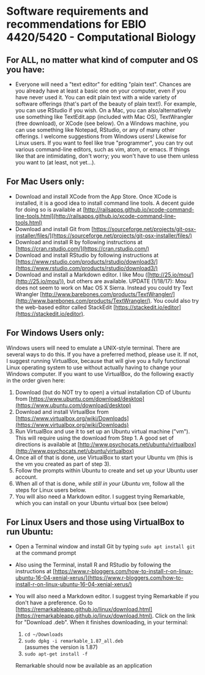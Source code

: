 # Software requirements and recommendations for EBIO 4420/5420 - Computational Biology

## For ALL, no matter what kind of computer and OS you have:
* Everyone will need a "text editor" for editing "plain text".  Chances are you already have at least a basic one on your computer, even if you have never used it.  You can edit plain text with a wide variety of software offerings (that's part of the beauty of plain text!).  For example, you can use RStudio if you wish.  On a Mac, you can also/alternatively use something like TextEdit.app (included with Mac OS),  TextWrangler (free download), or XCode (see below).  On a Windows machine, you can use something like Notepad, RStudio, or any of many other offerings.  I welcome suggestions from Windows users!   Likewise for Linux users.  If you want to feel like true "programmer", you can try out various command-line editors, such as vim, atom, or emacs.  If things like that are intimidating, don't worry; you won't have to use them unless you want to (at least, not yet...).

## For Mac Users only:
* Download and install XCode from the App Store.  Once XCode is installed, it is a good idea to install command line tools.  A decent guide for doing so is available at [http://railsapps.github.io/xcode-command-line-tools.html](http://railsapps.github.io/xcode-command-line-tools.html)
* Download and install Git from [https://sourceforge.net/projects/git-osx-installer/files/](https://sourceforge.net/projects/git-osx-installer/files/)
* Download and install R by following instructions at [https://cran.rstudio.com/](https://cran.rstudio.com/)
* Download and install RStudio by following instructions at [https://www.rstudio.com/products/rstudio/download3/](https://www.rstudio.com/products/rstudio/download3/)
* Download and install a Markdown editor.  I like Mou ([http://25.io/mou/](http://25.io/mou/)), but others are available.  UPDATE (1/18/17):  Mou does not seem to work on Mac OS X Sierra.  Instead you could try Text Wrangler [http://www.barebones.com/products/TextWrangler/](http://www.barebones.com/products/TextWrangler/).  You could also try the web-based editor called StackEdit [https://stackedit.io/editor](https://stackedit.io/editor).


## For Windows Users only: 
Windows users will need to emulate a UNIX-style terminal.  There are several ways to do this.  If you have a preferred method, please use it.  If not, I suggest running VirtualBox, because that will give you a fully functional Linux operating system to use without actually having to change your Windows computer.  If you want to use VirtualBox, do the following exactly in the order given here:

1. Download (but do NOT try to open) a virtual installation CD of Ubuntu from [https://www.ubuntu.com/download/desktop](https://www.ubuntu.com/download/desktop)
2. Download and install VirtualBox from [https://www.virtualbox.org/wiki/Downloads](https://www.virtualbox.org/wiki/Downloads)
3. Run VirtualBox and use it to set up an Ubuntu virtual machine ("vm").  This will require using the download from Step 1.  A good set of directions is available at [http://www.psychocats.net/ubuntu/virtualbox](http://www.psychocats.net/ubuntu/virtualbox)
4. Once all of that is done, use VirtualBox to start your Ubuntu vm (this is the vm you created as part of step 3).
5. Follow the prompts within Ubuntu to create and set up your Ubuntu user account.
6. When all of that is done, *while still in your Ubuntu vm*, follow all the steps for Linux users below.
7. You will also need a Markdown editor.  I suggest trying Remarkable, which you can install on your Ubuntu virtual box (see below)

## For Linux Users and those using VirtualBox to run Ubuntu:
* Open a Terminal window and install Git by typing `sudo apt install git` at the command prompt
* Also using the Terminal, install R and RStudio by following the instructions at [https://www.r-bloggers.com/how-to-install-r-on-linux-ubuntu-16-04-xenial-xerus/](https://www.r-bloggers.com/how-to-install-r-on-linux-ubuntu-16-04-xenial-xerus/)
* You will also need a Markdown editor.  I suggest trying Remarkable if you don't have a preference.  Go to [https://remarkableapp.github.io/linux/download.html](https://remarkableapp.github.io/linux/download.html).  Click on the link for "Download .deb".  When it finishes downloading, in your terminal:
	1. `cd ~/Downloads`
	2. `sudo dpkg -i remarkable_1.87_all.deb`  
(assumes the version is 1.87)
	3. `sudo apt-get install -f`  
	
	Remarkable should now be available as an application



